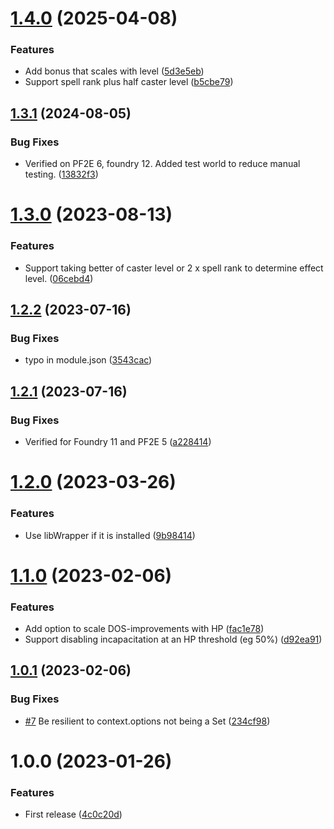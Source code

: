 # [1.4.0](https://github.com/tyrielv/fvtt-pf2e-incapacitation-variants/compare/v1.3.1...v1.4.0) (2025-04-08)


### Features

* Add bonus that scales with level ([5d3e5eb](https://github.com/tyrielv/fvtt-pf2e-incapacitation-variants/commit/5d3e5eb182c130c9737ccbfb110fc24a57993e48))
* Support spell rank plus half caster level ([b5cbe79](https://github.com/tyrielv/fvtt-pf2e-incapacitation-variants/commit/b5cbe793a5cf7e59ebb42745c16fb40a0be3e604))

## [1.3.1](https://github.com/tyrielv/fvtt-pf2e-incapacitation-variants/compare/v1.3.0...v1.3.1) (2024-08-05)


### Bug Fixes

* Verified on PF2E 6, foundry 12. Added test world to reduce manual testing. ([13832f3](https://github.com/tyrielv/fvtt-pf2e-incapacitation-variants/commit/13832f3e6f98a5e0dd97f90db19dc37f0bab1ea9))

# [1.3.0](https://github.com/tyrielv/fvtt-pf2e-incapacitation-variants/compare/v1.2.2...v1.3.0) (2023-08-13)


### Features

* Support taking better of caster level or 2 x spell rank to determine effect level. ([06cebd4](https://github.com/tyrielv/fvtt-pf2e-incapacitation-variants/commit/06cebd43ec2f2d7257a5351d8963d2180fb8a36d))

## [1.2.2](https://github.com/tyrielv/fvtt-pf2e-incapacitation-variants/compare/v1.2.1...v1.2.2) (2023-07-16)


### Bug Fixes

* typo in module.json ([3543cac](https://github.com/tyrielv/fvtt-pf2e-incapacitation-variants/commit/3543cac27ac79f49295c033695e9ac85341aa36b))

## [1.2.1](https://github.com/tyrielv/fvtt-pf2e-incapacitation-variants/compare/v1.2.0...v1.2.1) (2023-07-16)


### Bug Fixes

* Verified for Foundry 11 and PF2E 5 ([a228414](https://github.com/tyrielv/fvtt-pf2e-incapacitation-variants/commit/a22841440ec2d758fdbe2697c1ffca8b4feee507))

# [1.2.0](https://github.com/tyrielv/fvtt-pf2e-incapacitation-variants/compare/v1.1.0...v1.2.0) (2023-03-26)


### Features

* Use libWrapper if it is installed ([9b98414](https://github.com/tyrielv/fvtt-pf2e-incapacitation-variants/commit/9b98414a8005636eead4bce33f4227048df0a52d))

# [1.1.0](https://github.com/tyrielv/fvtt-pf2e-incapacitation-variants/compare/v1.0.1...v1.1.0) (2023-02-06)


### Features

* Add option to scale DOS-improvements with HP ([fac1e78](https://github.com/tyrielv/fvtt-pf2e-incapacitation-variants/commit/fac1e78fb62531d21cb96fcd4f7a778db4621e98))
* Support disabling incapacitation at an HP threshold (eg 50%) ([d92ea91](https://github.com/tyrielv/fvtt-pf2e-incapacitation-variants/commit/d92ea914f1f5782726133c79c0194bc14778f36f))

## [1.0.1](https://github.com/tyrielv/fvtt-pf2e-incapacitation-variants/compare/v1.0.0...v1.0.1) (2023-02-06)


### Bug Fixes

* [#7](https://github.com/tyrielv/fvtt-pf2e-incapacitation-variants/issues/7) Be resilient to context.options not being a Set ([234cf98](https://github.com/tyrielv/fvtt-pf2e-incapacitation-variants/commit/234cf98d5e142b88f7aa01e556772bc71ac07bbe))

# 1.0.0 (2023-01-26)


### Features

* First release ([4c0c20d](https://github.com/tyrielv/fvtt-pf2e-incapacitation-variants/commit/4c0c20d46d7c533e493c634858e4c20a7f80788c))
